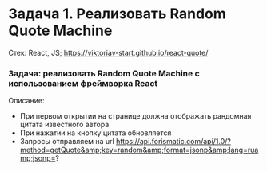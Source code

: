 # Задача 1. Реализовать Random Quote Machine
Стек: React, JS;
<https://viktoriav-start.github.io/react-quote/>
### Задача: реализовать Random Quote Machine с использованием фреймворка React
Описание:
- При первом открытии на странице должна отображать рандомная цитата известного автора
- При нажатии на кнопку цитата обновляется
- Запросы отправляем на url
https://api.forismatic.com/api/1.0/?method=getQuote&amp;key=random&amp;format=jsonp&amp;lang=ruamp;jsonp=?

